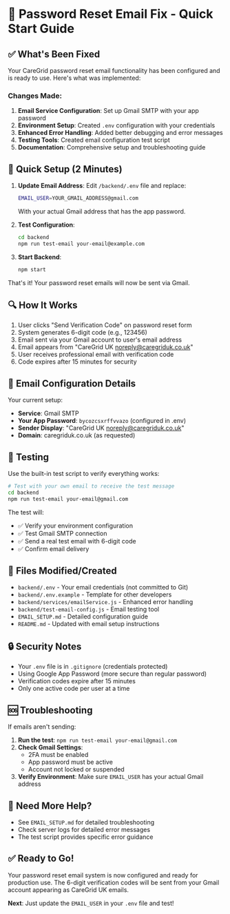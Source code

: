 # 🎯 Password Reset Email Fix - Quick Start Guide

## ✅ What's Been Fixed

Your CareGrid password reset email functionality has been configured and is ready to use. Here's what was implemented:

### Changes Made:
1. **Email Service Configuration**: Set up Gmail SMTP with your app password
2. **Environment Setup**: Created `.env` configuration with your credentials
3. **Enhanced Error Handling**: Added better debugging and error messages
4. **Testing Tools**: Created email configuration test script
5. **Documentation**: Comprehensive setup and troubleshooting guide

## 🚀 Quick Setup (2 Minutes)

1. **Update Email Address**: Edit `/backend/.env` file and replace:
   ```bash
   EMAIL_USER=YOUR_GMAIL_ADDRESS@gmail.com
   ```
   With your actual Gmail address that has the app password.

2. **Test Configuration**:
   ```bash
   cd backend
   npm run test-email your-email@example.com
   ```

3. **Start Backend**:
   ```bash
   npm start
   ```

That's it! Your password reset emails will now be sent via Gmail.

## 🔍 How It Works

1. User clicks "Send Verification Code" on password reset form
2. System generates 6-digit code (e.g., 123456)
3. Email sent via your Gmail account to user's email address
4. Email appears from "CareGrid UK <noreply@caregriduk.co.uk>"
5. User receives professional email with verification code
6. Code expires after 15 minutes for security

## 📧 Email Configuration Details

Your current setup:
- **Service**: Gmail SMTP
- **Your App Password**: `bycozcsxrffvvazo` (configured in .env)
- **Sender Display**: "CareGrid UK <noreply@caregriduk.co.uk>"
- **Domain**: caregriduk.co.uk (as requested)

## 🧪 Testing

Use the built-in test script to verify everything works:

```bash
# Test with your own email to receive the test message
cd backend
npm run test-email your-email@gmail.com
```

The test will:
- ✅ Verify your environment configuration
- ✅ Test Gmail SMTP connection
- ✅ Send a real test email with 6-digit code
- ✅ Confirm email delivery

## 📁 Files Modified/Created

- `backend/.env` - Your email credentials (not committed to Git)
- `backend/.env.example` - Template for other developers
- `backend/services/emailService.js` - Enhanced error handling
- `backend/test-email-config.js` - Email testing tool
- `EMAIL_SETUP.md` - Detailed configuration guide
- `README.md` - Updated with email setup instructions

## 🔒 Security Notes

- Your `.env` file is in `.gitignore` (credentials protected)
- Using Google App Password (more secure than regular password)
- Verification codes expire after 15 minutes
- Only one active code per user at a time

## 🆘 Troubleshooting

If emails aren't sending:

1. **Run the test**: `npm run test-email your-email@gmail.com`
2. **Check Gmail Settings**:
   - 2FA must be enabled
   - App password must be active
   - Account not locked or suspended
3. **Verify Environment**: Make sure `EMAIL_USER` has your actual Gmail address

## 📖 Need More Help?

- See `EMAIL_SETUP.md` for detailed troubleshooting
- Check server logs for detailed error messages
- The test script provides specific error guidance

## ✅ Ready to Go!

Your password reset email system is now configured and ready for production use. The 6-digit verification codes will be sent from your Gmail account appearing as CareGrid UK emails.

**Next**: Just update the `EMAIL_USER` in your `.env` file and test!
